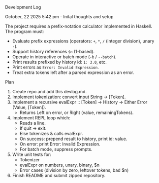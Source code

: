 Development Log

October, 22 2025 5:42 pm - Inital thoughts and setup

The project requires a prefix-notation calculator implemented in Haskell. The program must:
- Evaluate prefix expressions (operators: `+`, `*`, `/` (integer division), unary `-`).
- Support history references `$n` (1-based).
- Operate in interactive or batch mode (`-b` / `--batch`).
- Print results prefixed by history id: `1: 3.0`, etc.
- Print errors as `Error: Invalid Expression`.
- Treat extra tokens left after a parsed expression as an error.

Plan
1. Create repo and add this devlog.md.
2. Implement tokenization: convert input String → [Token].
3. Implement a recursive evalExpr :: [Token] -> History -> Either Error (Value, [Token]).
   - Returns Left on error, or Right (value, remainingTokens).
4. Implement REPL loop which:
   - Reads a line.
   - If quit → exit.
   - Else tokenizes & calls evalExpr.
   - On success: prepend result to history, print id: value.
   - On error: print Error: Invalid Expression.
   - For batch mode, suppress prompts.
5. Write unit tests for:
   - Tokenizer
   - evalExpr on numbers, unary, binary, $n
   - Error cases (division by zero, leftover tokens, bad $n)
6. Finish README and submit zipped repository.


